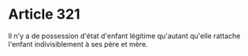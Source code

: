 # Article 321

Il n'y a de possession d'état d'enfant légitime qu'autant qu'elle rattache l'enfant indivisiblement à ses père et mère.